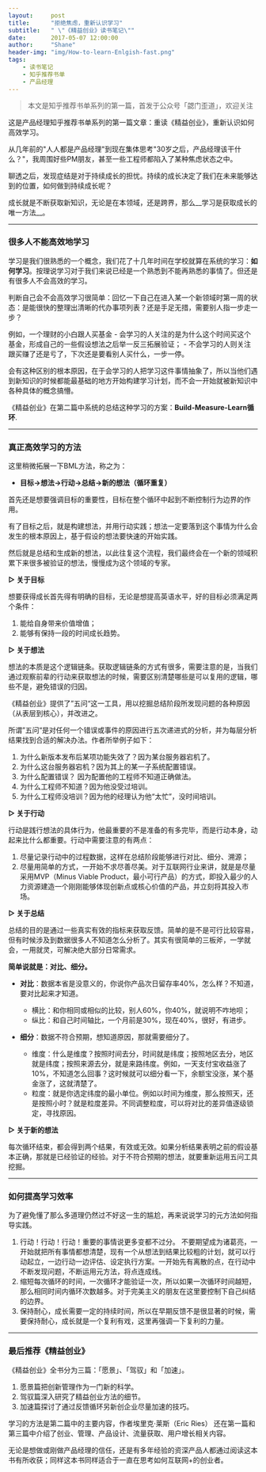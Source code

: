 ```yaml
---
layout:     post
title:      "拒绝焦虑，重新认识学习"
subtitle:   " \"《精益创业》读书笔记\""
date:       2017-05-07 12:00:00
author:     "Shane"
header-img: "img/How-to-learn-Enlgish-fast.png"
tags:
    - 读书笔记
    - 知乎推荐书单
    - 产品经理
---
```



>本文是知乎推荐书单系列的第一篇，首发于公众号「勰门歪道」，欢迎关注

这是产品经理知乎推荐书单系列的第一篇文章：重读《精益创业》，重新认识如何高效学习。

从几年前的"人人都是产品经理"到现在集体思考"30岁之后，产品经理该干什么？"，我周围好些PM朋友，甚至一些工程师都陷入了某种焦虑状态之中。

聊透之后，发现症结是对于持续成长的担忧。持续的成长决定了我们在未来能够达到的位置，如何做到持续成长呢？

成长就是不断获取新知识，无论是在本领域，还是跨界，那么__学习是获取成长的唯一方法__。

---

### 很多人不能高效地学习

学习是我们很熟悉的一个概念，我们花了十几年时间在学校就算在系统的学习：__如何学习__。按理说学习对于我们来说已经是一个熟悉到不能再熟悉的事情了。但还是有很多人不会高效的学习。

判断自己会不会高效学习很简单：回忆一下自己在进入某一个新领域时第一周的状态：是能很快的整理出清晰的代办事项列表？还是手足无措，需要别人指一步走一步？

例如，一个理财的小白跟人买基金
    - 会学习的人关注的是为什么这个时间买这个基金，形成自己的一些假设想法之后举一反三拓展验证；
    - 不会学习的人则关注跟买赚了还是亏了，下次还是要看别人买什么，一步一停。

会有这种区别的根本原因，在于会学习的人把学习这件事情抽象了，所以当他们遇到新知识的时候都能最基础的地方开始构建学习计划，而不会一开始就被新知识中各种具体的概念搞懵。

《精益创业》在第二篇中系统的总结这种学习的方案：__Build-Measure-Learn循环__.

---

### 真正高效学习的方法

这里稍微拓展一下BML方法，称之为：

- __目标→想法→行动→总结→新的想法（循环重复）__

首先还是想要强调目标的重要性，目标在整个循环中起到不断控制行为边界的作用。

有了目标之后，就是构建想法，并用行动实践；想法一定要落到这个事情为什么会发生的根本原因上，基于假设的想法要快速的开始实践。

然后就是总结和生成新的想法，以此往复这个流程，我们最终会在一个新的领域积累下来很多被验证的想法，慢慢成为这个领域的专家。

__▷ 关于目标__ 

想要获得成长首先得有明确的目标，无论是想提高英语水平，好的目标必须满足两个条件：
1. 能给自身带来价值增值；
2. 能够有保持一段的时间成长趋势。


__▷ 关于想法__

想法的本质是这个逻辑链条。获取逻辑链条的方式有很多，需要注意的是，当我们通过观察前辈的行动来获取想法的时候，需要区别清楚哪些是可以复用的逻辑，哪些不是，避免错误的归因。

《精益创业》提供了”五问“这一工具，用以挖掘总结阶段所发现问题的各种原因（从表层到核心），并改进之。

所谓”五问“是对任何一个错误或事件的原因进行五次递进式的分析，并为每层分析结果找到合适的解决办法。作者所举例子如下：
1. 为什么新版本发布后某项功能失效了？因为某台服务器宕机了。
2. 为什么这台服务器宕机？因为其上的某一子系统配置错误。
3. 为什么配置错误？ 因为配置他的工程师不知道正确做法。
4. 为什么工程师不知道？因为他没受过培训。
5. 为什么工程师没培训？因为他的经理认为他“太忙”，没时间培训。


__▷ 关于行动__ 

行动是践行想法的具体行为，他最重要的不是准备的有多完毕，而是行动本身，动起来比什么都重要。行动中需要注意的有两点：
1. 尽量记录行动中的过程数据，这样在总结阶段能够进行对比、细分、溯源；
2. 尽量用简单的方式，一开始不求尽善尽美。对于互联网行业来讲，就是是尽量采用MVP（Minus Viable Product，最小可行产品）的方式，即投入最少的人力资源建造一个刚刚能够体现创新点或核心价值的产品，并立刻将其投入市场。


__▷ 关于总结__

总结的目的是通过一些真实有效的指标来获取反馈。简单的是不是可行比较容易，但有时候涉及到数据很多人不知道怎么分析了。其实有很简单的三板斧，一学就会，一用就灵，可解决绝大部分日常需求。

__简单说就是：对比、细分。__

- __对比__：数据本省是没意义的，你说你产品次日留存率40%，怎么样？不知道，要对比起来才知道。
    - 横比：和你相同或相似的比较，别人60%，你40%，就说明不咋地呗；
    - 纵比：和自己时间轴比，一个月前是30%，现在40%，很好，有进步。

- __细分__：数据不符合预期，想知道原因，那就需要细分了。
    - 维度：什么是维度？按照时间去分，时间就是纬度；按照地区去分，地区就是纬度；按照来源去分，就是来路纬度。例如，一天支付宝收益涨了10%，不知道怎么回事？这时候就可以细分看一下，余额宝没涨，某个基金涨了，这就清楚了。
    - 粒度：就是你选定纬度的最小单位。例如以时间为维度，那么按照天，还是按照小时？就是粒度差异。不同调整粒度，可以将对比的差异值逐级锁定，寻找原因。

__▷ 关于新的想法__  

每次循环结束，都会得到两个结果，有效或无效。如果分析结果表明之前的假设基本正确，那就是已经验证的经验。对于不符合预期的想法，就要重新运用五问工具挖掘。

---

### 如何提高学习效率 

为了避免懂了那么多道理仍然过不好这一生的尴尬，再来说说学习的元方法如何指导实践。
1. 行动！行动！行动！重要的事情说更多变都不过分。 不要期望成为诸葛亮，一开始就把所有事情都想清楚，现有一个从想法到结果比较粗的计划，就可以行动起立，一边行动一边评估、设定执行方案。一开始先有离散的点，在行动中不断发现问题，不断运用元方法，将点连成线。
2. 缩短每次循环的时间，一次循环才能验证一次，所以如果一次循环时间越短，那么相同时间内循环次数越多。对于完美主义的朋友在这里要控制下自己纠结的边界。
3. 保持耐心，成长需要一定的持续时间，所以在早期反馈不是很显著的时候，需要保持耐心，成长就是一个复利有戏，这里再强调一下复利的力量。

---

### 最后推荐《精益创业》

《精益创业》全书分为三篇：「愿景」、「驾驭」和「加速」。
1. 愿景篇把创新管理作为一门新的科学。
2. 驾驭篇深入研究了精益创业方法的细节。
3. 加速篇探讨了通过反馈循环另新创企业尽量加速的技巧。

学习的方法是第二篇中的主要内容，作者埃里克·莱斯（Eric Ries） 还在第一篇和第三篇中介绍了创业、管理、产品设计、流量获取、用户增长相关内容。

无论是想做或刚做产品经理的信任，还是有多年经验的资深产品人都通过阅读这本书有所收获；同样这本书同样适合于一直在思考如何互联网+的创业者。



